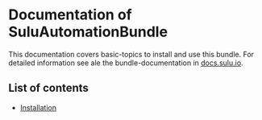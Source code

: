 # Documentation of SuluAutomationBundle

This documentation covers basic-topics to install and use this bundle. For detailed information see ale the 
bundle-documentation in [docs.sulu.io](http://docs.sulu.io/en/1.6/bundles/automation/index.html).

## List of contents

* [Installation](installation.md)
